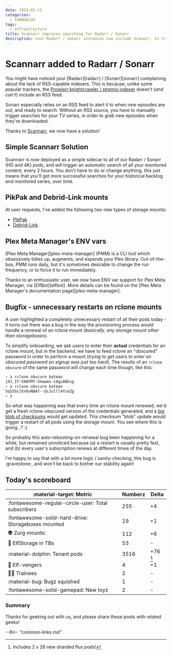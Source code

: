 ```yaml
---
date: 2024-02-11
categories:
  - CHANGELOG
tags:
  - infrastructure
title: Scannarr improves searching for Radarr / Sonarr
description: Your Radarr / Sonarr instances now include Scanarr, to trigger automatic searches (since RSS doesn't work with torrentio/knightcrawler)
---
```


# Scannarr added to Radarr / Sonarr

You might have noticed your [Radarr][radarr] / [Sonarr][sonarr] complaining about the lack of RSS-capable indexers. This is because, unlike some popular trackers, the [Prowlarr knightcrawler / stremio indexer](https://github.com/geek-cookbook/elfhosted-prowlarr-indexers) doesn't (*and can't*) include an RSS feed.

Sonarr especially relies on an RSS feed to alert it to when new episodes are out, and ready to search. Without an RSS source, you have to manually trigger searches for your TV series, in order to grab new episodes when they're downloaded.

Thanks to [Scannarr](https://github.com/Pukabyte/scannarr), we now have a solution!

<!-- more -->

## Simple Scannarr Solution

Scannarr is now deployed as a simple sidecar to all of our Radarr / Sonarr (HD and 4K) pods, and will trigger an automatic search of all your monitored content, every 2 hours. You don't have to do or change anything, this just means that you'll get more successful searches for your historical backlog and monitored series, over time.

## PikPak and Debrid-Link mounts

At user requests, I've added the following two new types of storage mounts:

* [PikPak](https://store.elfhosted.com/product/pikpak-webdav-mount)
* [Debrid-Link](https://store.elfhosted.com/product/debrid-link-webdav-mount)

## Plex Meta Manager's ENV vars

[Plex Meta Manager][plex-meta-manager] (PMM) is a CLI tool which obsessively tidies up, augments, and expands your Plex library. Out-of-the-box, PMM runs daily, but it's sometimes desirable to change the run frequency, or to force it to run immediately.

Thanks to an enthusiastic user, we now have ENV var support for Plex Meta Manager, via [ElfBot][elfbot]. More details can be found on the [Plex Meta Manager's documentation page][plex-meta-manager].

## Bugfix - unnecessary restarts on rclone mounts

A user highlighted a completely unnecessary restart of all their pods today - it turns out there was a bug in the way the provisioning process would handle a renewal of an rclone mount (*basically, any storage mount other than storageboxes*).

To simplify onboarding, we ask users to enter their **actual** credentials for an rclone mount, but in the backend, we have to feed rclone an "obscured" password in order to perform a mount (*trying to get users to enter an obscured password on signup was just too hard*). The results of an `rclone obscure` of the same password will change each time though, like this:

```bash
~ ❯ rclone obscure batman                                                                                                                                                         22:19:46
j9J_IY-56NfMf-X4awms-c8giABhsg
~ ❯ rclone obscure batman                                                                                                                                                         22:19:51
5qS5GclEn6vN8A7--DcJulll4YceZg
~ ❯
```

So what was happening was that every time an rclone mount renewed, we'd get a fresh rclone-obscured version of the credentials generated, and a [big blob of checksums](https://github.com/geek-cookbook/elf-charts/blob/main/charts/other/myprecious/templates/configmaps/configmap-storage-changed.yaml) would get updated. This checksum "blob" update would trigger a restart of all pods using the storage mount. You see where this is going...? :)

So probably this auto-rebooting-on-renewal bug been happening for a while, but remained unnoticed because (a) a restart is usually pretty fast, and (b) every user's subscription renews at different times of the day.

I'm happy to say that with a bit more logic / sanity-checking, this bug is :gravestone:, and won't be back to bother our stability again!

## Today's scoreboard

:material-target: Metric | Numberz | Delta
---------|----------|----------
:fontawesome-regular-circle-user: Total subscribers | 255 | +4
:fontawesome-solid-hard-drive: Storageboxes mounted | 19 | +1
:alien: Zurg mounts: | 112 | +6
:floppy_disk: ElfStorage in TBs | 53 | -
:material-dolphin: Tenant pods | 3516 | +76 [^1]
:superhero: Elf-vengers | 4 | +1
:student: Trainees | 2 | -
:material-bug: Bugz squished | 1 | -
:fontawesome-solid-gamepad: New toyz | 2 | -

### Summary

Thanks for geeking out with us, and please share these posts with related geeks!

--8<-- "common-links.md"

[^1]: Includes 2 x 26 new sharded flux pods!